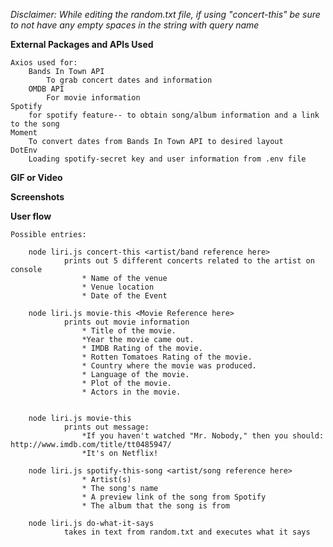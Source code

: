 
*Disclaimer: While editing the random.txt file, if using "concert-this" be sure to not have any empty spaces in the string with query name*

**External Packages and APIs Used**

    Axios used for:
        Bands In Town API
            To grab concert dates and information
        OMDB API
            For movie information
    Spotify
        for spotify feature-- to obtain song/album information and a link to the song
    Moment
        To convert dates from Bands In Town API to desired layout
    DotEnv
        Loading spotify-secret key and user information from .env file


**GIF or Video**

**Screenshots**


**User flow**

    Possible entries:

        node liri.js concert-this <artist/band reference here>
                prints out 5 different concerts related to the artist on console
                    * Name of the venue
                    * Venue location
                    * Date of the Event

        node liri.js movie-this <Movie Reference here>
                prints out movie information 
                    * Title of the movie.
                    *Year the movie came out.
                    * IMDB Rating of the movie.
                    * Rotten Tomatoes Rating of the movie.
                    * Country where the movie was produced.
                    * Language of the movie.
                    * Plot of the movie.
                    * Actors in the movie.


        node liri.js movie-this
                prints out message:
                    *If you haven't watched "Mr. Nobody," then you should: http://www.imdb.com/title/tt0485947/
                    *It's on Netflix!

        node liri.js spotify-this-song <artist/song reference here>
                    * Artist(s)
                    * The song's name
                    * A preview link of the song from Spotify
                    * The album that the song is from

        node liri.js do-what-it-says
                takes in text from random.txt and executes what it says


